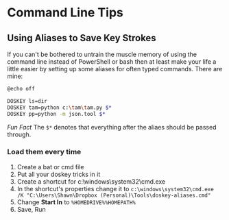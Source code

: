<!-- TITLE: Command Line -->
<!-- SUBTITLE: A quick summary of Command Line -->

# Command Line Tips
## Using Aliases to Save Key Strokes

If you can't be bothered to untrain the muscle memory of using the command line instead of PowerShell or bash then at least make your life a little easier by setting up some aliases for often typed commands.  There are mine:

```bash
@echo off

DOSKEY ls=dir
DOSKEY tam=python c:\tam\tam.py $*
DOSKEY pp=python -m json.tool $*
```

_Fun Fact_ The `$*` denotes that everything after the aliaes should be passed through.

### Load them every time

1. Create a bat or cmd file
2. Put all your doskey tricks in it
3. Create a shortcut for c:\windows\system32\cmd.exe
4. In the shortcut's properties change it to `c:\windows\system32\cmd.exe  /K "C:\Users\Shawn\Dropbox (Personal)\Tools\doskey-aliases.cmd"`
5. Change **Start In** to `%HOMEDRIVE%%HOMEPATH%`
6. Save, Run